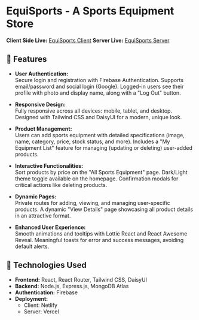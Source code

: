 # EquiSports - A Sports Equipment Store

**Client Side Live:** [EquiSports Client](https://sportseqp.netlify.app/)
**Server Live:** [EquiSports Server](https://coffee-store-server-me.vercel.app/)

## 🌟 Features

- **User Authentication:**  
  Secure login and registration with Firebase Authentication. Supports email/password and social login (Google). Logged-in users see their profile with photo and display name, along with a "Log Out" button.

- **Responsive Design:**  
  Fully responsive across all devices: mobile, tablet, and desktop. Designed with Tailwind CSS and DaisyUI for a modern, unique look.

- **Product Management:**  
  Users can add sports equipment with detailed specifications (image, name, category, price, stock status, and more). Includes a "My Equipment List" feature for managing (updating or deleting) user-added products.

- **Interactive Functionalities:**  
  Sort products by price on the "All Sports Equipment" page. Dark/Light theme toggle available on the homepage. Confirmation modals for critical actions like deleting products.

- **Dynamic Pages:**  
  Private routes for adding, viewing, and managing user-specific products. A dynamic "View Details" page showcasing all product details in an attractive format.

- **Enhanced User Experience:**  
  Smooth animations and tooltips with Lottie React and React Awesome Reveal. Meaningful toasts for error and success messages, avoiding default alerts.

## 🚀 Technologies Used

- **Frontend:** React, React Router, Tailwind CSS, DaisyUI
- **Backend:** Node.js, Express.js, MongoDB Atlas
- **Authentication:** Firebase
- **Deployment:**  
  - Client: Netlify  
  - Server: Vercel

